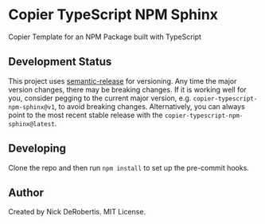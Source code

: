 # Copier TypeScript NPM Sphinx

Copier Template for an NPM Package built with TypeScript

## Development Status

This project uses [semantic-release](https://github.com/semantic-release/semantic-release) for versioning.
Any time the major version changes, there may be breaking changes. If it is working well for you, consider
pegging to the current major version, e.g. `copier-typescript-npm-sphinx@v1`, to avoid breaking changes. Alternatively,
you can always point to the most recent stable release with the `copier-typescript-npm-sphinx@latest`.

## Developing

Clone the repo and then run `npm install` to set up the pre-commit hooks.

## Author

Created by Nick DeRobertis. MIT License.